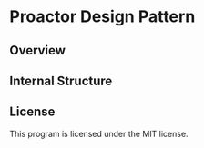 # Proactor Design Pattern
## Overview

## Internal Structure

## License
This program is licensed under the MIT license.
